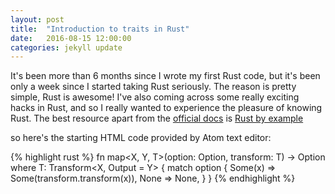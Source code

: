 ```yaml
---
layout: post
title:  "Introduction to traits in Rust"
date:   2016-08-15 12:00:00
categories: jekyll update
---
```


It's been more than 6 months since I wrote my first Rust code, but it's been only a week since I started taking Rust seriously. The reason is pretty simple, Rust is awesome! I've also coming across some really exciting hacks in Rust, and so I really wanted to experience the pleasure of knowing Rust. The best resource apart from the [official docs][docs] is [Rust by example][rust-by-example]   

so here's the starting HTML code provided by Atom text editor:

{% highlight rust %}
fn map<X, Y, T>(option: Option<X>, transform: T) -> Option<Y>
where T: Transform<X, Output = Y>
{
    match option {
        Some(x) => Some(transform.transform(x)),
        None => None,
    }
}
{% endhighlight %}

[docs]:
https://doc.rust-lang.org/book/
[rust-by-example]:
http://rustbyexample.com
